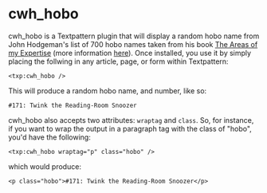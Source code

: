 cwh_hobo
========

cwh_hobo is a Textpattern plugin that will display a random hobo name from John Hodgeman's list of 700 hobo names taken from his book [The Areas of my Expertise](http://www.amazon.ca/exec/obidos/ASIN/1594482225/suburbanplayb-20) (more information [here](http://www.areasofmyexpertise.com/)). Once installed, you use it by simply placing the follwing in any article, page, or form within Textpattern:

```
<txp:cwh_hobo />
```

This will produce a random hobo name, and number, like so:

```
#171: Twink the Reading-Room Snoozer
```

cwh_hobo also accepts two attributes: `wraptag` and `class`. So, for instance, if you want to wrap the output in a paragraph tag with the class of "hobo", you'd have the following:

```
<txp:cwh_hobo wraptag="p" class="hobo" />
```

which would produce:

```
<p class="hobo">#171: Twink the Reading-Room Snoozer</p>
```
